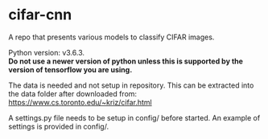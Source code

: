 # cifar-cnn

A repo that presents various models to classify CIFAR images. 

Python version: v3.6.3. <br>
__Do not use a newer version of python unless this is supported by the version of tensorflow you are using.__ 

The data is needed and not setup in repository. This can be extracted into the data folder after downloaded from:
https://www.cs.toronto.edu/~kriz/cifar.html

A settings.py file needs to be setup in config/ before started. An example of settings is provided in config/.